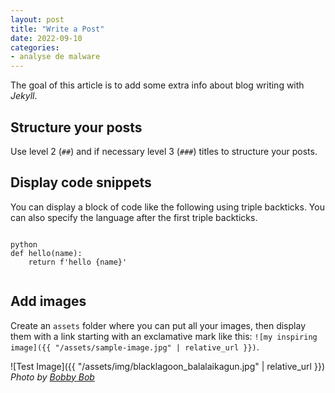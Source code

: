 ```yaml
---
layout: post
title: "Write a Post"
date: 2022-09-10
categories: 
- analyse de malware
---
```


The goal of this article is to add some extra info
about blog writing with _Jekyll_.

## Structure your posts

Use level 2 (`##`) and if necessary level 3 (`###`) titles
to structure your posts.

## Display code snippets

You can display a block of code like the following using triple backticks.
You can also specify the language after the first triple backticks.

```

python
def hello(name):
    return f'hello {name}'


```

## Add images

Create an `assets` folder where you can put all your images,
then display them with a link starting with an exclamative mark like this:
`![my inspiring image]({{ "/assets/sample-image.jpg" | relative_url }})`.

![Test Image]({{ "/assets/img/blacklagoon_balalaikagun.jpg" | relative_url }})
_Photo by [Bobby Bob](https://unsplash.com/@goian)_
```
